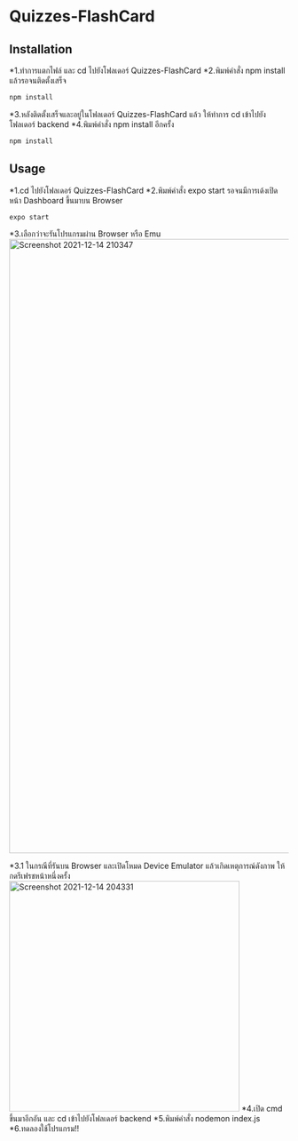 # Quizzes-FlashCard

## Installation
*1.ทำการแตกไฟล์ และ cd ไปยังโฟลเดอร์ Quizzes-FlashCard
*2.พิมพ์คำสั่ง npm install แล้วรอจนติดตั้งเสร็จ
```bash
npm install
```
*3.หลังติดตั้งเสร็จและอยู่ในโฟลเดอร์ Quizzes-FlashCard แล้ว ให้ทำการ cd เข้าไปยังโฟลเดอร์ backend
*4.พิมพ์คำสั่ง npm install อีกครั้ง
```bash
npm install
```

## Usage
*1.cd ไปยังโฟลเดอร์ Quizzes-FlashCard
*2.พิมพ์คำสั่ง expo start รอจนมีการเด้งเปิดหน้า Dashboard ขึ้นมาบน Browser
```bash
expo start
```
*3.เลือกว่าจะรันโปรแกรมผ่าน Browser หรือ Emu
  <img width="1106" alt="Screenshot 2021-12-14 210347" src="https://user-images.githubusercontent.com/41195318/146013536-a6038102-99ae-4f34-8d7b-98a4a5b69def.png">

  *3.1 ในกรณีที่รันบน Browser และเปิดโหมด Device Emulator แล้วเกิดเหตุการณ์ดังภาพ ให้กดรีเฟรชหน้าหนึ่งครั้ง
  <img width="415" alt="Screenshot 2021-12-14 204331" src="https://user-images.githubusercontent.com/41195318/146013457-06c0997f-b0cd-4265-86fe-615f18b9c9fe.png">
*4.เปิด cmd ขึ้นมาอีกอัน และ cd เข้าไปยังโฟลเดอร์ backend
*5.พิมพ์คำสั่ง nodemon index.js
*6.ทดลองใช้โปรแกรม!!
